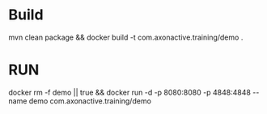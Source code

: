# Build
mvn clean package && docker build -t com.axonactive.training/demo .

# RUN

docker rm -f demo || true && docker run -d -p 8080:8080 -p 4848:4848 --name demo com.axonactive.training/demo 